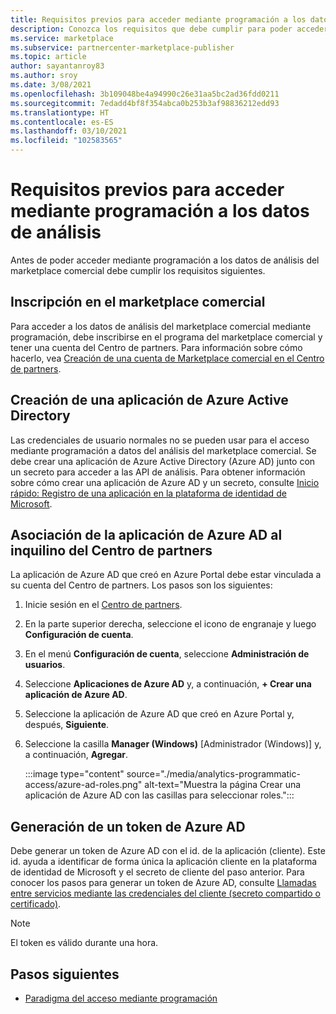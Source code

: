 ```yaml
---
title: Requisitos previos para acceder mediante programación a los datos de análisis
description: Conozca los requisitos que debe cumplir para poder acceder mediante programación a los datos de análisis del marketplace comercial.
ms.service: marketplace
ms.subservice: partnercenter-marketplace-publisher
ms.topic: article
author: sayantanroy83
ms.author: sroy
ms.date: 3/08/2021
ms.openlocfilehash: 3b109048be4a94990c26e31aa5bc2ad36fdd0211
ms.sourcegitcommit: 7edadd4bf8f354abca0b253b3af98836212edd93
ms.translationtype: HT
ms.contentlocale: es-ES
ms.lasthandoff: 03/10/2021
ms.locfileid: "102583565"
---
```

# <a name="prerequisites-to-programmatically-access-analytics-data"></a>Requisitos previos para acceder mediante programación a los datos de análisis

Antes de poder acceder mediante programación a los datos de análisis del marketplace comercial debe cumplir los requisitos siguientes.

## <a name="commercial-marketplace-enrollment"></a>Inscripción en el marketplace comercial

Para acceder a los datos de análisis del marketplace comercial mediante programación, debe inscribirse en el programa del marketplace comercial y tener una cuenta del Centro de partners. Para información sobre cómo hacerlo, vea [Creación de una cuenta de Marketplace comercial en el Centro de partners](./partner-center-portal/create-account.md).

## <a name="create-azure-active-directory-application"></a>Creación de una aplicación de Azure Active Directory

Las credenciales de usuario normales no se pueden usar para el acceso mediante programación a datos del análisis del marketplace comercial. Se debe crear una aplicación de Azure Active Directory (Azure AD) junto con un secreto para acceder a las API de análisis. Para obtener información sobre cómo crear una aplicación de Azure AD y un secreto, consulte [Inicio rápido: Registro de una aplicación en la plataforma de identidad de Microsoft](https://docs.microsoft.com/azure/active-directory/develop/quickstart-register-app).

## <a name="associate-the-azure-ad-application-to-the-partner-center-tenant"></a>Asociación de la aplicación de Azure AD al inquilino del Centro de partners

La aplicación de Azure AD que creó en Azure Portal debe estar vinculada a su cuenta del Centro de partners. Los pasos son los siguientes:

1. Inicie sesión en el [Centro de partners](https://partner.microsoft.com/dashboard).
1. En la parte superior derecha, seleccione el icono de engranaje y luego **Configuración de cuenta**.
1. En el menú **Configuración de cuenta**, seleccione **Administración de usuarios**.
1. Seleccione **Aplicaciones de Azure AD** y, a continuación, **+ Crear una aplicación de Azure AD**.
1. Seleccione la aplicación de Azure AD que creó en Azure Portal y, después, **Siguiente**.
1. Seleccione la casilla **Manager (Windows)** [Administrador (Windows)] y, a continuación, **Agregar**.

    :::image type="content" source="./media/analytics-programmatic-access/azure-ad-roles.png" alt-text="Muestra la página Crear una aplicación de Azure AD con las casillas para seleccionar roles.":::

## <a name="generate-an-azure-ad-token"></a>Generación de un token de Azure AD

Debe generar un token de Azure AD con el id. de la aplicación (cliente). Este id. ayuda a identificar de forma única la aplicación cliente en la plataforma de identidad de Microsoft y el secreto de cliente del paso anterior. Para conocer los pasos para generar un token de Azure AD, consulte [Llamadas entre servicios mediante las credenciales del cliente (secreto compartido o certificado)](https://docs.microsoft.com/azure/active-directory/azuread-dev/v1-oauth2-client-creds-grant-flow).

> [!NOTE]
> El token es válido durante una hora.

## <a name="next-steps"></a>Pasos siguientes

- [Paradigma del acceso mediante programación](analytics-programmatic-access.md)
